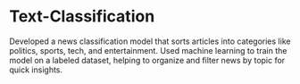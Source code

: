 # Text-Classification
Developed a news classification model that sorts articles into categories like politics, sports, tech, and entertainment. Used machine learning to train the model on a labeled dataset, helping to organize and filter news by topic for quick insights.
